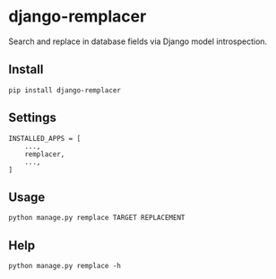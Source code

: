 django-remplacer
================

Search and replace in database fields via Django model introspection.


Install
-------

    pip install django-remplacer


Settings
--------

    INSTALLED_APPS = [
        ...,
        remplacer,
        ...,
    ]


Usage
-----

    python manage.py remplace TARGET REPLACEMENT


Help
----

    python manage.py remplace -h